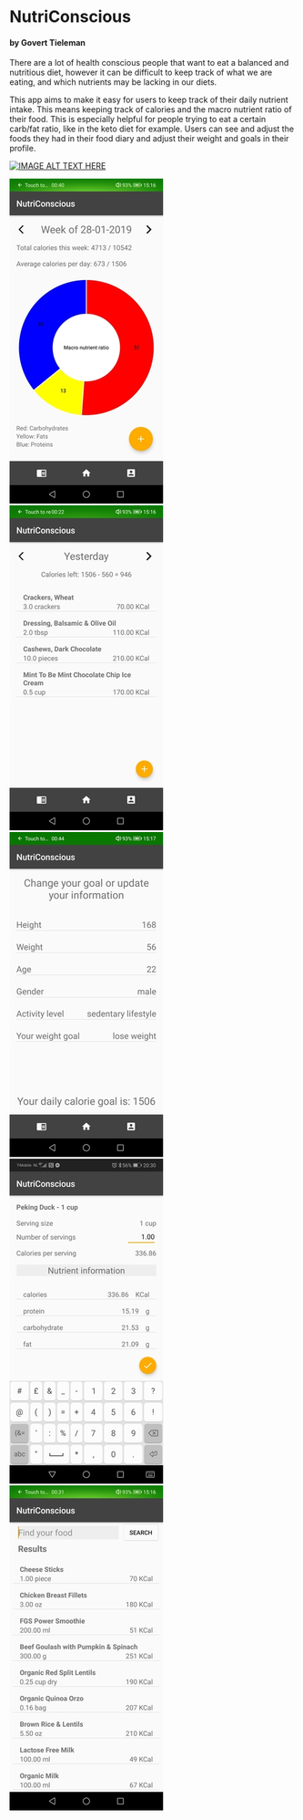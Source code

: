 # NutriConscious
#### by Govert Tieleman

There are a lot of health conscious people that want to eat a balanced and nutritious diet, however it can be difficult to keep track of what we are eating, and which nutrients may be lacking in our diets. 

This app aims to make it easy for users to keep track of their daily nutrient intake. This means keeping track of calories and the macro nutrient ratio of their food. This is especially helpful for people trying to eat a certain carb/fat ratio, like in the keto diet for example. Users can see and adjust the foods they had in their food diary and adjust their weight and goals in their profile.

[![IMAGE ALT TEXT HERE](https://img.youtube.com/vi/Qru4eag2TOA/0.jpg)](https://www.youtube.com/watch?v=Qru4eag2TOA)

![Alt text](/Home.jpg?raw=true "Portrait")
![Alt text](/Diary.jpg?raw=true "Portrait")
![Alt text](/Profile.jpg?raw=true "Portrait")
![Alt text](/Detail.jpg?raw=true "Portrait")
![Alt text](/Search.jpg?raw=true "Portrait")

